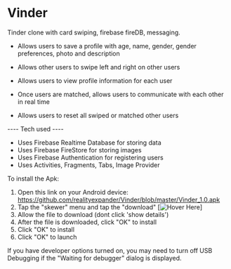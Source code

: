 # Vinder
Tinder clone with card swiping, firebase fireDB, messaging.

- Allows users to save a profile with age, name, gender, gender preferences, photo and description
- Allows other users to swipe left and right on other users
- Allows users to view profile information for each user
- Once users are matched, allows users to communicate with each other in real time

- Allows users to reset all swiped or matched other users

---- Tech used ----

- Uses Firebase Realtime Database for storing data
- Uses Firebase FireStore for storing images
- Uses Firebase Authentication for registering users
- Uses Activities, Fragments, Tabs, Image Provider

To install the Apk:

1. Open this link on your Android device:
   https://github.com/realityexpander/Vinder/blob/master/Vinder_1.0.apk
2. Tap the "skewer" menu and tap the "download" 
   [![Hover Here](https://user-images.githubusercontent.com/5157474/147434050-57102a30-af32-46ed-a90b-d94e0c4a4f35.jpg)]
3. Allow the file to download (dont click 'show details')
4. After the file is downloaded, click "OK" to install
5. Click "OK" to install
6. Click "OK" to launch

If you have developer options turned on, you may need to turn off USB Debugging if the "Waiting for debugger" dialog is displayed.
